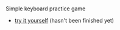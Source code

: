 <!-- # rapid_keyboard -->
###
Simple keyboard practice game 
<!-- ### Required packages: -->
* [try it yourself](https://jazzy-youtiao-142379.netlify.app/)
(hasn't been finished yet)
